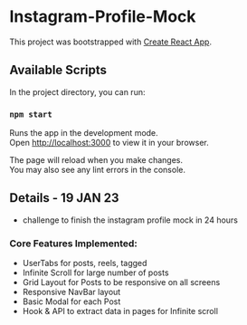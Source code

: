 # Instagram-Profile-Mock

This project was bootstrapped with [Create React App](https://github.com/facebook/create-react-app).

## Available Scripts

In the project directory, you can run:

### `npm start`

Runs the app in the development mode.\
Open [http://localhost:3000](http://localhost:3000) to view it in your browser.

The page will reload when you make changes.\
You may also see any lint errors in the console.


##  Details - 19 JAN 23

 - challenge to finish the instagram profile mock in 24 hours

### Core Features Implemented:
- UserTabs for posts, reels, tagged
- Infinite Scroll for large number of posts
- Grid Layout for Posts to be responsive on all screens
- Responsive NavBar layout 
- Basic Modal for each Post
- Hook & API to extract data in pages for Infinite scroll



